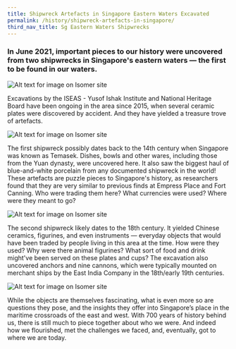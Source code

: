 ```yaml
---
title: Shipwreck Artefacts in Singapore Eastern Waters Excavated
permalink: /history/shipwreck-artefacts-in-singapore/
third_nav_title: Sg Eastern Waters Shipwrecks
---
```

### In June 2021, important pieces to our history were uncovered from two shipwrecks in Singapore's eastern waters — the first to be found in our waters. 
![Alt text for image on Isomer site](/images/shipwreck1.jpg)

Excavations by the ISEAS - Yusof Ishak Institute and National Heritage Board have been ongoing in the area since 2015, when several ceramic plates were discovered by accident. And they have yielded a treasure trove of artefacts.

![Alt text for image on Isomer site](/images/shipwreck2.jpg)

The first shipwreck possibly dates back to the 14th century when Singapore was known as Temasek. Dishes, bowls and other wares, including those from the Yuan dynasty, were uncovered here. It also saw the biggest haul of blue-and-white porcelain from any documented shipwreck in the world! These artefacts are puzzle pieces to Singapore's history, as researchers found that they are very similar to previous finds at Empress Place and Fort Canning. Who were trading them here? What currencies were used? Where were they meant to go?

![Alt text for image on Isomer site](/images/shipwreck3.jpg)

The second shipwreck likely dates to the 18th century. It yielded Chinese ceramics, figurines, and even instruments — everyday objects that would have been traded by people living in this area at the time. How were they used? Why were there animal figurines? What sort of food and drink might've been served on these plates and cups? The excavation also uncovered anchors and nine cannons, which were typically mounted on merchant ships by the East India Company in the 18th/early 19th centuries.

![Alt text for image on Isomer site](/images/shipwreck4.jpg)

While the objects are themselves fascinating, what is even more so are questions they pose, and the insights they offer into Singapore’s place in the maritime crossroads of the east and west. With 700 years of history behind us, there is still much to piece together about who we were. And indeed how we flourished, met the challenges we faced, and, eventually, got to where we are today.